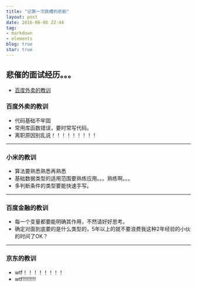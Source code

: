 ```yaml
---
title: "记第一次跳槽的悲剧"
layout: post
date: 2016-06-06 22:44
tag: 
- markdown
- elements
blog: true
star: true 
---
```


## 悲催的面试经历。。。
- [百度外卖的教训](#百度外卖的教训)
### 百度外卖的教训
* 代码基础不牢固
* 常用库函数错误，要时常写代码。
* 离职原因别乱说！！！！！！！！！

---

### 小米的教训
* 算法要熟悉熟悉再熟悉
* 基础数据类型的适用范围要熟练应用。。。熟练啊。。。
* 多判断条件的类型要能快速手写。

---

### 百度金融的教训
* 每一个变量都要能明确其作用，不然请好好思考。
* 确定对面到底要的是什么类型的，5年以上的就不要浪费我这种2年经验的小伙的时间了OK？

---

### 京东的教训
* wtf！！！！！！！！
* wtf!!!!!!!!!